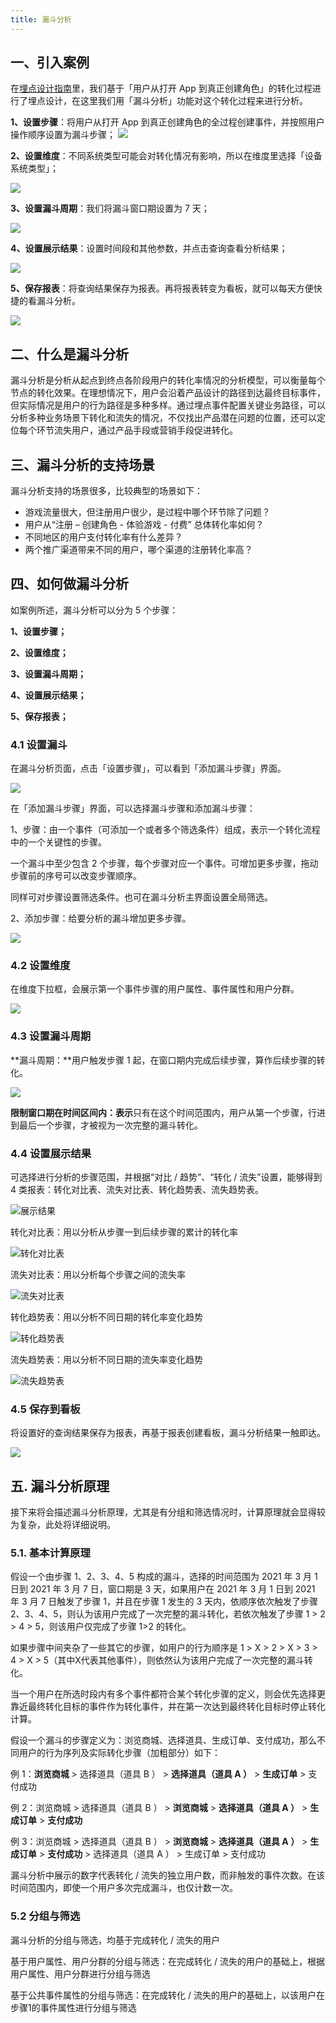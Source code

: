 ```yaml
---
title: 漏斗分析
---
```

## 一、引入案例

在[埋点设计指南](/04-features/01-customEvent/02-dataModel.md)里，我们基于「用户从打开 App 到真正创建角色」的转化过程进行了埋点设计，在这里我们用「漏斗分析」功能对这个转化过程来进行分析。

**1、设置步骤**：将用户从打开 App 到真正创建角色的全过程创建事件，并按照用户操作顺序设置为漏斗步骤；
![](/img/customEvent/funnel/案例-1.png)

**2、设置维度**：不同系统类型可能会对转化情况有影响，所以在维度里选择「设备系统类型」；

![](/img/customEvent/funnel/案例-2.png)

**3、设置漏斗周期**：我们将漏斗窗口期设置为 7 天；

![](/img/customEvent/funnel/案例-3.png)

**4、设置展示结果**：设置时间段和其他参数，并点击查询查看分析结果；

![](/img/customEvent/funnel/案例-4.5.png)


**5、保存报表**：将查询结果保存为报表。再将报表转变为看板，就可以每天方便快捷的看漏斗分析。

![](/img/customEvent/funnel/案例-5.png)

## 二、什么是漏斗分析

漏斗分析是分析从起点到终点各阶段用户的转化率情况的分析模型，可以衡量每个节点的转化效果。在理想情况下，用户会沿着产品设计的路径到达最终目标事件，但实际情况是用户的行为路径是多种多样。通过埋点事件配置关键业务路径，可以分析多种业务场景下转化和流失的情况，不仅找出产品潜在问题的位置，还可以定位每个环节流失用户，通过产品手段或营销手段促进转化。

## 三、漏斗分析的支持场景

漏斗分析支持的场景很多，比较典型的场景如下：
- 游戏流量很大，但注册用户很少，是过程中哪个环节除了问题？
- 用户从“注册 – 创建角色 - 体验游戏 - 付费” 总体转化率如何？
- 不同地区的用户支付转化率有什么差异？
- 两个推广渠道带来不同的用户，哪个渠道的注册转化率高？

## 四、如何做漏斗分析

如案例所述，漏斗分析可以分为 5 个步骤：

**1、设置步骤；** 

**2、设置维度；** 

**3、设置漏斗周期；** 

**4、设置展示结果；** 

**5、保存报表；**

### 4.1 设置漏斗

在漏斗分析页面，点击「设置步骤」，可以看到「添加漏斗步骤」界面。

![](/img/customEvent/funnel/exp/1-漏斗分析-设置漏斗.png)

在「添加漏斗步骤」界面，可以选择漏斗步骤和添加漏斗步骤：

1、步骤：由一个事件（可添加一个或者多个筛选条件）组成，表示一个转化流程中的一个关键性的步骤。

一个漏斗中至少包含 2 个步骤，每个步骤对应一个事件。可增加更多步骤，拖动步骤前的序号可以改变步骤顺序。

同样可对步骤设置筛选条件。也可在漏斗分析主界面设置全局筛选。

2、添加步骤：给要分析的漏斗增加更多步骤。

![](/img/customEvent/funnel/exp/2-漏斗分析-设置漏斗.png)

### 4.2 设置维度

在维度下拉框，会展示第一个事件步骤的用户属性、事件属性和用户分群。

![](/img/customEvent/funnel/exp/3-漏斗分析-选择维度.png)

### 4.3 设置漏斗周期

**漏斗周期：**用户触发步骤 1 起，在窗口期内完成后续步骤，算作后续步骤的转化。

![](/img/customEvent/funnel/exp/4-漏斗分析-漏斗窗口期.png)

**限制窗口期在时间区间内：表示**只有在这个时间范围内，用户从第一个步骤，行进到最后一个步骤，才被视为一次完整的漏斗转化。

### 4.4 设置展示结果

可选择进行分析的步骤范围，并根据“对比 / 趋势”、“转化 / 流失”设置，能够得到 4 类报表：转化对比表、流失对比表、转化趋势表、流失趋势表。

![展示结果](/img/customEvent/funnel_analyse_result_type.png)

转化对比表：用以分析从步骤一到后续步骤的累计的转化率

![转化对比表](/img/customEvent/funnel_analyse_table_1.png)

流失对比表：用以分析每个步骤之间的流失率

![流失对比表](/img/customEvent/funnel_analyse_table_2.png)

转化趋势表：用以分析不同日期的转化率变化趋势

![转化趋势表](/img/customEvent/funnel_analyse_table_3.png)

流失趋势表：用以分析不同日期的流失率变化趋势

![流失趋势表](/img/customEvent/funnel_analyse_table_4.png)

### 4.5 保存到看板

将设置好的查询结果保存为报表，再基于报表创建看板，漏斗分析结果一触即达。

![](/img/customEvent/funnel/exp/5-漏斗分析-保存报表.png)

## 五. 漏斗分析原理

接下来将会描述漏斗分析原理，尤其是有分组和筛选情况时，计算原理就会显得较为复杂，此处将详细说明。

### 5.1. 基本计算原理

假设一个由步骤 1、2、3、4、5 构成的漏斗，选择的时间范围为 2021 年 3 月 1 日到 2021 年 3 月 7 日，窗口期是 3 天，如果用户在 2021 年 3 月 1 日到 2021 年 3 月 7 日触发了步骤 1，并且在步骤 1 发生的 3 天内，依顺序依次触发了步骤 2、3、4、5，则认为该用户完成了一次完整的漏斗转化，若依次触发了步骤 1 > 2 > 4 > 5，则该用户仅完成了步骤 1>2 的转化。

如果步骤中间夹杂了一些其它的步骤，如用户的行为顺序是 1 > X > 2 > X > 3 > 4 > X > 5（其中X代表其他事件），则依然认为该用户完成了一次完整的漏斗转化。

当一个用户在所选时段内有多个事件都符合某个转化步骤的定义，则会优先选择更靠近最终转化目标的事件作为转化事件，并在第一次达到最终转化目标时停止转化计算。

假设一个漏斗的步骤定义为：浏览商城、选择道具、生成订单、支付成功，那么不同用户的行为序列及实际转化步骤（加粗部分）如下：

例 1：**浏览商城** > 选择道具（道具 B ） > **选择道具（道具 A ）** > **生成订单** > 支付成功

例 2：浏览商城 > 选择道具（道具 B ） > **浏览商城** > **选择道具（道具 A ）** > **生成订单** > **支付成功**

例 3：浏览商城 > 选择道具（道具 B ） > **浏览商城** > **选择道具（道具 A ）** > **生成订单** > **支付成功** > 选择道具（道具 A ） > 生成订单 > 支付成功

漏斗分析中展示的数字代表转化 / 流失的独立用户数，而非触发的事件次数。在该时间范围内，即使一个用户多次完成漏斗，也仅计数一次。

### 5.2 分组与筛选

漏斗分析的分组与筛选，均基于完成转化 / 流失的用户

基于用户属性、用户分群的分组与筛选：在完成转化 / 流失的用户的基础上，根据用户属性、用户分群进行分组与筛选

基于公共事件属性的分组与筛选：在完成转化 / 流失的用户的基础上，以该用户在步骤1的事件属性进行分组与筛选

